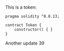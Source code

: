 This is a token: 

```
pragma solidity ^0.8.13;

contract Token {
    constructor() { }
}

```

Another update 39